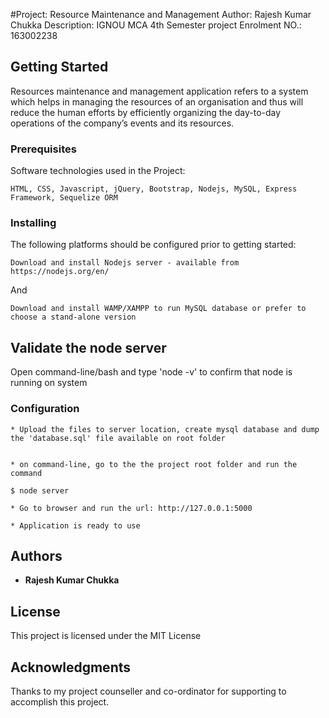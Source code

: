 #Project: Resource Maintenance and Management
Author: Rajesh Kumar Chukka
Description: IGNOU MCA 4th Semester project
Enrolment NO.: 163002238


## Getting Started

Resources maintenance and management application refers to a system which helps in managing the resources of an organisation and thus will reduce the human efforts by efficiently organizing the day-to-day operations of the company’s events and its resources.

### Prerequisites

 Software technologies used in the Project:   

```
HTML, CSS, Javascript, jQuery, Bootstrap, Nodejs, MySQL, Express Framework, Sequelize ORM
```

### Installing

The following platforms should be configured prior to getting started:



```
Download and install Nodejs server - available from https://nodejs.org/en/
```

And

```
Download and install WAMP/XAMPP to run MySQL database or prefer to choose a stand-alone version
```



## Validate the node server

Open command-line/bash and type 'node -v' to confirm that node is running on system


### Configuration



```
* Upload the files to server location, create mysql database and dump the 'database.sql' file available on root folder


* on command-line, go to the the project root folder and run the command

$ node server

* Go to browser and run the url: http://127.0.0.1:5000

* Application is ready to use
```



## Authors

* **Rajesh Kumar Chukka**


## License

This project is licensed under the MIT License

## Acknowledgments

Thanks to my project counseller and co-ordinator for supporting to accomplish this project.

